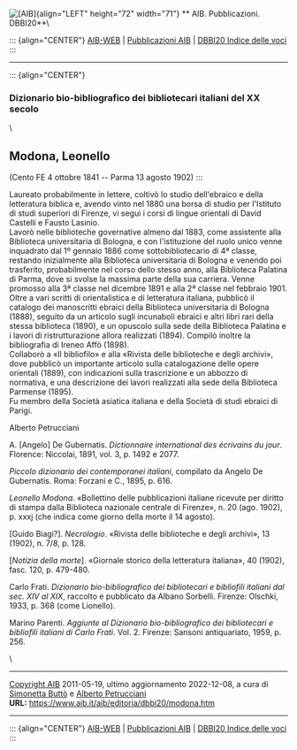 ![\[AIB\]](/aib/wi/aibv72.gif){align="LEFT" height="72" width="71"}
** AIB. Pubblicazioni. DBBI20**\

::: {align="CENTER"}
[AIB-WEB](/) \| [Pubblicazioni AIB](/pubblicazioni/) \| [DBBI20 Indice
delle voci](dbbi20.htm)
:::

------------------------------------------------------------------------

::: {align="CENTER"}
### Dizionario bio-bibliografico dei bibliotecari italiani del XX secolo

\

## Modona, Leonello

(Cento FE 4 ottobre 1841 -- Parma 13 agosto 1902)
:::

Laureato probabilmente in lettere, coltivò lo studio dell\'ebraico e
della letteratura biblica e, avendo vinto nel 1880 una borsa di studio
per l\'Istituto di studi superiori di Firenze, vi seguì i corsi di
lingue orientali di David Castelli e Fausto Lasinio.\
Lavorò nelle biblioteche governative almeno dal 1883, come assistente
alla Biblioteca universitaria di Bologna, e con l\'istituzione del ruolo
unico venne inquadrato dal 1º gennaio 1886 come sottobibliotecario di 4ª
classe, restando inizialmente alla Biblioteca universitaria di Bologna e
venendo poi trasferito, probabilmente nel corso dello stesso anno, alla
Biblioteca Palatina di Parma, dove si svolse la massima parte della sua
carriera. Venne promosso alla 3ª classe nel dicembre 1891 e alla 2ª
classe nel febbraio 1901.\
Oltre a vari scritti di orientalistica e di letteratura italiana,
pubblicò il catalogo dei manoscritti ebraici della Biblioteca
universitaria di Bologna (1888), seguito da un articolo sugli incunaboli
ebraici e altri libri rari della stessa biblioteca (1890), e un opuscolo
sulla sede della Biblioteca Palatina e i lavori di ristrutturazione
allora realizzati (1894). Compilò inoltre la bibliografia di Ireneo Affò
(1898).\
Collaborò a «Il bibliofilo» e alla «Rivista delle biblioteche e degli
archivi», dove pubblicò un importante articolo sulla catalogazione delle
opere orientali (1889), con indicazioni sulla trascrizione e un abbozzo
di normativa, e una descrizione dei lavori realizzati alla sede della
Biblioteca Parmense (1895).\
Fu membro della Società asiatica italiana e della Società di studi
ebraici di Parigi.

Alberto Petrucciani

A. \[Angelo\] De Gubernatis. *Dictionnaire international des écrivains
du jour*. Florence: Niccolai, 1891, vol. 3, p. 1492 e 2077.

*Piccolo dizionario dei contemporanei italiani*, compilato da Angelo De
Gubernatis. Roma: Forzani e C., 1895, p. 616.

*Leonello Modona*. «Bollettino delle pubblicazioni italiane ricevute per
diritto di stampa dalla Biblioteca nazionale centrale di Firenze», n. 20
(ago. 1902), p. xxxj (che indica come giorno della morte il 14 agosto).

\[Guido Biagi?\]. *Necrologio*. «Rivista delle biblioteche e degli
archivi», 13 (1902), n. 7/8, p. 128.

\[*Notizia della morte*\]. «Giornale storico della letteratura
italiana», 40 (1902), fasc. 120, p. 479-480.

Carlo Frati. *Dizionario bio-bibliografico dei bibliotecari e bibliofili
italiani dal sec. XIV al XIX*, raccolto e pubblicato da Albano Sorbelli.
Firenze: Olschki, 1933, p. 368 (come Lionello).

Marino Parenti. *Aggiunte al Dizionario bio-bibliografico dei
bibliotecari e bibliofili italiani di Carlo Frati*. Vol. 2. Firenze:
Sansoni antiquariato, 1959, p. 256.

\

------------------------------------------------------------------------

[Copyright AIB](/su-questo-sito/dichiarazione-di-copyright-aib-web/)
2011-05-19, ultimo aggiornamento 2022-12-08, a cura di [Simonetta
Buttò](/aib/redazione3.htm) e [Alberto
Petrucciani](/su-questo-sito/redazione-aib-web/)\
**URL:** https://www.aib.it/aib/editoria/dbbi20/modona.htm

------------------------------------------------------------------------

::: {align="CENTER"}
[AIB-WEB](/) \| [Pubblicazioni AIB](/pubblicazioni/) \| [DBBI20 Indice
delle voci](dbbi20.htm)
:::
